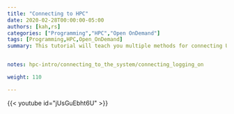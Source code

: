 ```yaml
---
title: "Connecting to HPC"
date: 2020-02-28T00:00:00-05:00
authors: [kah,rs]
categories: ["Programming","HPC","Open OnDemand"]
tags: [Programming,HPC,Open_OnDemand]
summary: This tutorial will teach you multiple methods for connecting UVA's HPC system in the web browser. 


notes: hpc-intro/connecting_to_the_system/connecting_logging_on

weight: 110

---
```


{{< youtube id="jUsGuEbht6U" >}}
